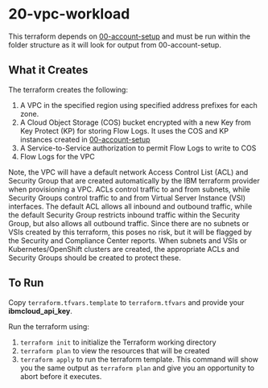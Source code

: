 # 20-vpc-workload

This terraform depends on [00-account-setup](../00-account-setup/) and must be run within the folder structure as it will look for output from 00-account-setup.

## What it Creates

The terraform creates the following:

1. A VPC in the specified region using specified address prefixes for each zone.
1. A Cloud Object Storage (COS) bucket encrypted with a new Key from Key Protect (KP) for storing Flow Logs.  It uses the COS and KP instances created in [00-account-setup](../00-account-setup/) 
1. A Service-to-Service authorization to permit Flow Logs to write to COS
1. Flow Logs for the VPC

Note, the VPC will have a default network Access Control List (ACL) and Security Group that are created automatically by the IBM terraform provider when provisioning a VPC.  ACLs control traffic to and from subnets, while Security Groups control traffic to and from Virtual Server Instance (VSI) interfaces.  The default ACL allows all inbound and outbound traffic, while the default Security Group restricts inbound traffic within the Security Group, but also allows all outbound traffic.  Since there are no subnets or VSIs created by this terraform, this poses no risk, but it will be flagged by the Security and Compliance Center reports.  When subnets and VSIs or Kubernetes/OpenShift clusters are created, the appropriate ACLs and Security Groups should be created to protect these.


## To Run

Copy `terraform.tfvars.template` to `terraform.tfvars` and provide your **ibmcloud_api_key**. 

Run the terraform using:

1. `terraform init` to initialize the Terraform working directory
1. `terraform plan` to view the resources that will be created
1. `terraform apply` to run the terraform template.  This command will show you the same output as `terraform plan` and give you an opportunity to abort before it executes.


